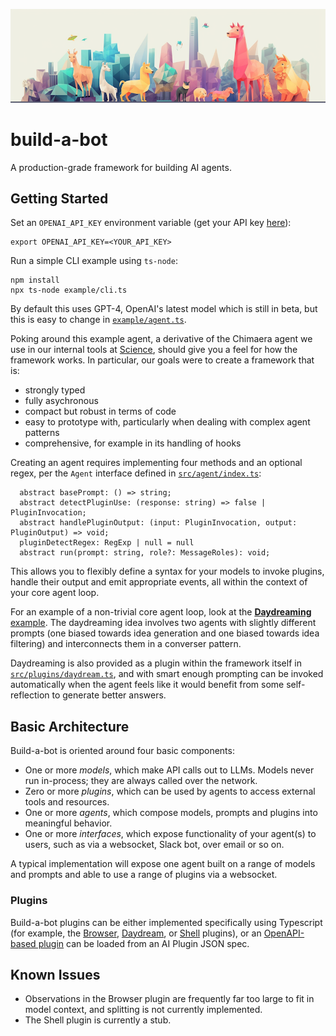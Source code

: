 ![A banner image of a bunch of stylized animal bots](header.png)

# build-a-bot

A production-grade framework for building AI agents.

## Getting Started

Set an `OPENAI_API_KEY` environment variable (get your API key [here](https://platform.openai.com/account/api-keys)):

```
export OPENAI_API_KEY=<YOUR_API_KEY>
```

Run a simple CLI example using `ts-node`:

```
npm install
npx ts-node example/cli.ts
```

By default this uses GPT-4, OpenAI's latest model which is still in beta, but this is easy to change in [`example/agent.ts`](example/agent.ts).

Poking around this example agent, a derivative of the Chimaera agent we use in our internal tools at [Science](https://science.xyz), should give you a feel for how the framework works. In particular, our goals were to create a framework that is:

- strongly typed
- fully asychronous
- compact but robust in terms of code
- easy to prototype with, particularly when dealing with complex agent patterns
- comprehensive, for example in its handling of hooks

Creating an agent requires implementing four methods and an optional regex, per the `Agent` interface defined in [`src/agent/index.ts`](src/agent/index.ts):

```
  abstract basePrompt: () => string;
  abstract detectPluginUse: (response: string) => false | PluginInvocation;
  abstract handlePluginOutput: (input: PluginInvocation, output: PluginOutput) => void;
  pluginDetectRegex: RegExp | null = null
  abstract run(prompt: string, role?: MessageRoles): void;
```

This allows you to flexibly define a syntax for your models to invoke plugins, handle their output and emit appropriate events, all within the context of your core agent loop.

For an example of a non-trivial core agent loop, look at the [**Daydreaming** example](example/daydreamer/index.ts). The daydreaming idea involves two agents with slightly different prompts (one biased towards idea generation and one biased towards idea filtering) and interconnects them in a converser pattern.

Daydreaming is also provided as a plugin within the framework itself in [`src/plugins/daydream.ts`](src/plugins/daydream.ts), and with smart enough prompting can be invoked automatically when the agent feels like it would benefit from some self-reflection to generate better answers.

## Basic Architecture

Build-a-bot is oriented around four basic components:

- One or more _models_, which make API calls out to LLMs. Models never run in-process; they are always called over the network.
- Zero or more _plugins_, which can be used by agents to access external tools and resources.
- One or more _agents_, which compose models, prompts and plugins into meaningful behavior.
- One or more _interfaces_, which expose functionality of your agent(s) to users, such as via a websocket, Slack bot, over email or so on.

A typical implementation will expose one agent built on a range of models and prompts and able to use a range of plugins via a websocket.

### Plugins

Build-a-bot plugins can be either implemented specifically using Typescript (for example, the [Browser](src/plugins/browser/index.ts), [Daydream](src/plugins/daydream.ts), or [Shell](src/plugins/shell.ts) plugins), or an [OpenAPI-based plugin](src/plugins/openapi.ts) can be loaded from an AI Plugin JSON spec.

## Known Issues

- Observations in the Browser plugin are frequently far too large to fit in model context, and splitting is not currently implemented.
- The Shell plugin is currently a stub.
